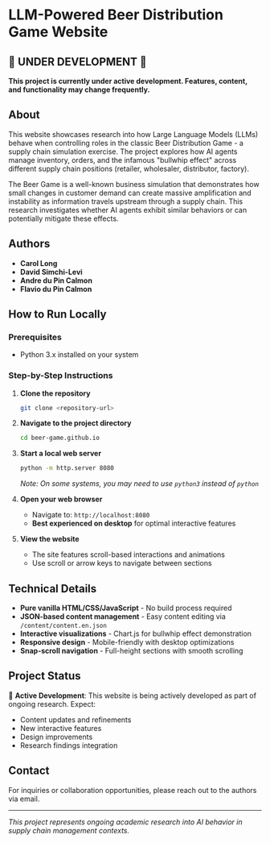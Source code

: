 # LLM-Powered Beer Distribution Game Website

## 🚧 UNDER DEVELOPMENT 🚧

**This project is currently under active development. Features, content, and functionality may change frequently.**

## About

This website showcases research into how Large Language Models (LLMs) behave when controlling roles in the classic Beer Distribution Game - a supply chain simulation exercise. The project explores how AI agents manage inventory, orders, and the infamous "bullwhip effect" across different supply chain positions (retailer, wholesaler, distributor, factory).

The Beer Game is a well-known business simulation that demonstrates how small changes in customer demand can create massive amplification and instability as information travels upstream through a supply chain. This research investigates whether AI agents exhibit similar behaviors or can potentially mitigate these effects.

## Authors

- **Carol Long**
- **David Simchi-Levi** 
- **Andre du Pin Calmon**
- **Flavio du Pin Calmon**

## How to Run Locally

### Prerequisites
- Python 3.x installed on your system

### Step-by-Step Instructions

1. **Clone the repository**
   ```bash
   git clone <repository-url>
   ```

2. **Navigate to the project directory**
   ```bash
   cd beer-game.github.io
   ```

3. **Start a local web server**
   ```bash
   python -m http.server 8080
   ```
   
   *Note: On some systems, you may need to use `python3` instead of `python`*

4. **Open your web browser**
   - Navigate to: `http://localhost:8080`
   - **Best experienced on desktop** for optimal interactive features

5. **View the website**
   - The site features scroll-based interactions and animations
   - Use scroll or arrow keys to navigate between sections

## Technical Details

- **Pure vanilla HTML/CSS/JavaScript** - No build process required
- **JSON-based content management** - Easy content editing via `/content/content.en.json`
- **Interactive visualizations** - Chart.js for bullwhip effect demonstration
- **Responsive design** - Mobile-friendly with desktop optimizations
- **Snap-scroll navigation** - Full-height sections with smooth scrolling

## Project Status

🔄 **Active Development**: This website is being actively developed as part of ongoing research. Expect:

- Content updates and refinements
- New interactive features
- Design improvements
- Research findings integration

## Contact

For inquiries or collaboration opportunities, please reach out to the authors via email.

---

*This project represents ongoing academic research into AI behavior in supply chain management contexts.*